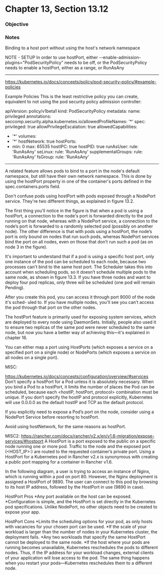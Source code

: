 # Chapter 13, Section 13.12

### Objective

### Notes
Binding to a host port without using the host's network namespace

NOTE - SETUP
In order to use hostPort, either
--enable-admission-plugins="PodSecurityPolicy"
needs to be off, or the PodSecurityPolicy needs to enable a hostPort,
either as a range, or RunAsAny

---

https://kubernetes.io/docs/concepts/policy/pod-security-policy/#example-policies

Example Policies
This is the least restrictive policy you can create, equivalent to not using the pod security policy admission controller:

apiVersion: policy/v1beta1
kind: PodSecurityPolicy
metadata:
  name: privileged
  annotations:
    seccomp.security.alpha.kubernetes.io/allowedProfileNames: '*'
spec:
  privileged: true
  allowPrivilegeEscalation: true
  allowedCapabilities:
  - '*'
  volumes:
  - '*'
  hostNetwork: true
  hostPorts:
  - min: 0
    max: 65535
  hostIPC: true
  hostPID: true
  runAsUser:
    rule: 'RunAsAny'
  seLinux:
    rule: 'RunAsAny'
  supplementalGroups:
    rule: 'RunAsAny'
  fsGroup:
    rule: 'RunAsAny'



---

A related feature allows pods to bind to a port in the node's default namespace, but still have their own network namespace. This is done by using the hostPort property in one of the container's ports defined in the spec.containers.ports field.

Don't confuse pods using hostPort with pods exposed through a NodePort service. They're two different things, as explained in figure 13.2.

The first thing you'll notice in the figure is that when a pod is using a hostPort, a connection to the node's port is forwarded directly to the pod running on that node, whereas with a NodePort service, a connection to the node’s port is forwarded to a randomly selected pod (possibly on another node). The other difference is that with pods using a hostPort, the node’s port is only bound on nodes that run such pods, whereas NodePort services bind the port on all nodes, even on those that don’t run such a pod (as on node 3 in the figure).

It's important to understand that if a pod is using a specific host port, only one instance of the pod can be scheduled to each node, because two processes can't bind to the same host port. The Scheduler takes this into account when scheduling pods, so it doesn’t schedule multiple pods to the same node, as shown in figure 13.3. If you have three nodes and want to deploy four pod replicas, only three will be scheduled (one pod will remain Pending).

After you create this pod, you can access it through port 9000 of the node it's sched- uled to. If you have multiple nodes, you'll see you can’t access the pod through that port on the other nodes.

The hostPort feature is primarily used for exposing system services, which are deployed to every node using DaemonSets. Initially, people also used it to ensure two replicas of the same pod were never scheduled to the same node, but now you have a better way of achieving this—it's explained in chapter 16.

You can either map a port using HostPorts (which exposes a service on a specified port on a single node) or NodePorts (which exposes a service on all nodes on a single port).

MISC:

https://kubernetes.io/docs/concepts/configuration/overview/#services
Don’t specify a hostPort for a Pod unless it is absolutely necessary. When you bind a Pod to a hostPort, it limits the number of places the Pod can be scheduled, because each <hostIP, hostPort, protocol> combination must be unique. If you don’t specify the hostIP and protocol explicitly, Kubernetes will use 0.0.0.0 as the default hostIP and TCP as the default protocol.

If you explicitly need to expose a Pod’s port on the node, consider using a NodePort Service before resorting to hostPort.

Avoid using hostNetwork, for the same reasons as hostPort.

MISC2:
https://rancher.com/docs/rancher/v2.x/en/v1.6-migration/expose-services/#hostport
A HostPort is a port exposed to the public on a specific node running one or more pod. Traffic to the node and the exposed port (<HOST_IP>:<HOSTPORT>) are routed to the requested container’s private port. Using a HostPort for a Kubernetes pod in Rancher v2.x is synonymous with creating a public port mapping for a container in Rancher v1.6.

In the following diagram, a user is trying to access an instance of Nginx, which is running within a pod on port 80. However, the Nginx deployment is assigned a HostPort of 9890. The user can connect to this pod by browsing to its host IP address, followed by the HostPort in use (9890 in case).

HostPort Pros
*Any port available on the host can be exposed.
*Configuration is simple, and the HostPort is set directly in the Kubernetes pod specifications. Unlike NodePort, no other objects need to be created to expose your app.

HostPort Cons
*Limits the scheduling options for your pod, as only hosts with vacancies for your chosen port can be used.
*If the scale of your workload is larger than the number of nodes in your Kubernetes cluster, the deployment fails.
*Any two workloads that specify the same HostPort cannot be deployed to the same node.
*If the host where your pods are running becomes unavailable, Kubernetes reschedules the pods to different nodes. Thus, if the IP address for your workload changes, external clients of your application will lose access to the pod. The same thing happens when you restart your pods—Kubernetes reschedules them to a different node.
